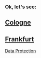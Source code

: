 ### Ok, let's see:

## [Cologne](blogs/01)

## [Frankfurt](blogs/02)

[Data Protection](data-protection)
